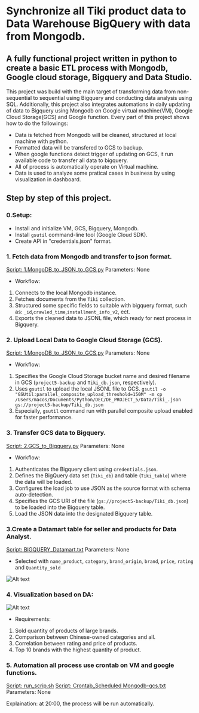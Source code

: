 # Synchronize all Tiki product data to Data Warehouse BigQuery with data from Mongodb.

## A fully functional project written in python to create a basic ETL process with Mongodb, Google cloud storage, Bigquery and Data Studio.

This project was build with the main target of transforming data from non-sequential to sequential using Bigquery and conducting data analysis using SQL. Additionally, this project also integrates automations in daily updating of data to Bigquery using Mongodb on Google virtual machine(VM), Google Cloud Storage(GCS) and Google function. Every part of this project shows how to do the followings:

* Data is fetched from Mongodb will be cleaned, structured at local machine with python.
* Formatted data will be transfered to GCS to backup.
* When google functions detect trigger of updating on GCS, it run available code to transfer all data to bigquery.
* All of process is automatically operate on Virtual machine.
* Data is used to analyze some pratical cases in business by using visualization in dashboard.

## Step by step of this project.

### 0.Setup:

* Install and initialize VM, GCS, Bigquery, Mongodb.
* Install `gsutil` command-line tool (Google Cloud SDK).
* Create API in "credentials.json" format.

### 1. Fetch data from Mongodb and transfer to json format.
[Script: 1.MongoDB_to_JSON_to_GCS.py](./src/MONGODB_GCS_BIGQUERY/1.MongoDB_to_JSON_to_GCS.py)
Parameters: None

* Workflow:
1. Connects to the local Mongodb instance.
2. Fetches documents from the `Tiki` collection.
3. Structured some specific fields to suitable with bigquery format, such as: `_id`,`crawled_time`,`installment_info_v2`, ect. 
4. Exports the cleaned data to JSONL file, which ready for next process in Bigquery.

### 2. Upload Local Data to Google Cloud Storage (GCS).
[Script: 1.MongoDB_to_JSON_to_GCS.py](./src/MONGODB_GCS_BIGQUERY/1.MongoDB_to_JSON_to_GCS.py)
Parameters: None

* Workflow:
1. Specifies the Google Cloud Storage bucket name and desired filename in GCS (`project5-backup` and `Tiki_db.json`, respectively).
2. Uses `gsutil` to upload the local JSONL file to GCS. 
`gsutil -o "GSUtil:parallel_composite_upload_threshold=150M" -m cp /Users/macos/Documents/Python/DEC/DE_PROJECT_5/Data/Tiki_.json gs://project5-backup/Tiki_db.json`
3. Especially, `gsutil` command run with parallel composite upload enabled for faster performance.

### 3. Transfer GCS data to Bigquery.
[Script: 2.GCS_to_Bigquery.py](./src/MONGODB_GCS_BIGQUERY/2.GCS_to_Bigquery.py)
Parameters: None

* Workflow:
1. Authenticates the Bigquery client using `credentials.json`.
2. Defines the BigQuery data set (`Tiki_db`) and table (`Tiki_table`) where the data will be loaded.
3. Configures the load job to use JSON as the source format with schema auto-detection.
4. Specifies the GCS URI of the file (`gs://project5-backup/Tiki_db.json`) to be loaded into the Bigquery table.
5. Load the JSON data into the designated Bigquery table.

### 3.Create a Datamart table for seller and products for Data Analyst.
[Script: BIGQUERY_Datamart.txt](./src/BIGQUERY_Datamart.txt)
Parameters: None

* Selected with `name_product`, `category`, `brand_origin`, `brand`, `price`, `rating` and `Quantity_sold`

![Alt text](image.png)


### 4. Visualization based on DA:
![Alt text](image-1.png)

* Requirements:
1. Sold quantity of products of large brands.
2. Comparison between Chinese-owned categories and all.
3. Correlation between rating and price of products.
4. Top 10 brands with the highest quantity of product.

### 5. Automation all process use crontab on VM and google functions.
[Script: run_scrip.sh](./src/run_scrip.sh)
[Script: Crontab_Scheduled Mongodb-gcs.txt](./src/Crontab_Scheduled.txt/)
Parameters: None

Explaination: at 20:00, the process will be run automatically.
